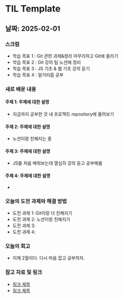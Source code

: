 # TIL Template

## 날짜: 2025-02-01

### 스크럼
- 학습 목표 1 : Git 관련 과제&정리 마무리하고 Git에 올리기
- 학습 목표 2 : Git 강의 팀 노션에 정리
- 학습 목표 3 : JS 기초 & 웹 기초 강의 듣기
- 학습 목표 4 : 알거리즘 공부

### 새로 배운 내용
#### 주제 1: 주제에 대한 설명
- 지금까지 공부한 것 내 프로젝트 repository에 올려보기

#### 주제 2: 주제에 대한 설명
- 노션이랑 친해지는 중

#### 주제 3: 주제에 대한 설명
- JS를 처음 배워보는데 열심히 강의 듣고 공부해봄

#### 주제 4: 주제에 대한 설명
- 

### 오늘의 도전 과제와 해결 방법
- 도전 과제 1: Git이랑 더 친해지기
- 도전 과제 2: 노션이랑 친해지기
- 도전 과제 3: 
- 도전 과제 4: 

### 오늘의 회고
- 이제 2월이다. 다시 마음 잡고 공부하자.

### 참고 자료 및 링크
- [링크 제목](URL)
- [링크 제목](URL)
